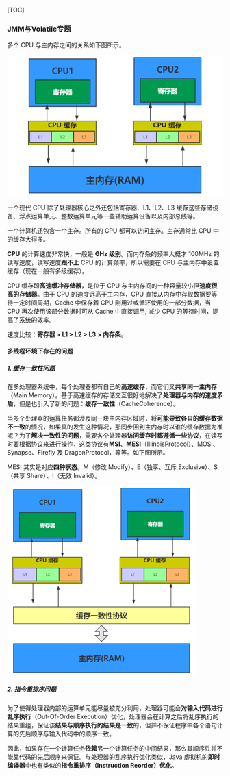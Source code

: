 [TOC]

### JMM与Volatile专题

多个 CPU 与主内存之间的关系如下图所示。

<img src="assets/image-20200425205427637.png" alt="image-20200425205427637" style="zoom:60%;" />

一个现代 CPU 除了处理器核心之外还包括寄存器、L1、L2、L3 缓存这些存储设备、浮点运算单元、整数运算单元等一些辅助运算设备以及内部总线等。

一个计算机还包含一个主存。所有的 CPU 都可以访问主存。主存通常比 CPU 中的缓存大得多。

**CPU** 的计算速度非常快，一般是 **GHz 级别**。而内存条的频率大概才 100MHz 的读写速度，读写速度**跟不上** CPU 的计算频率，所以需要在 CPU 与主内存中设置缓存（现在一般有多级缓存）。

CPU 缓存即**高速缓冲存储器**，是位于 CPU 与主内存间的一种容量较小但**速度很高的存储器**。由于 CPU 的速度远高于主内存，CPU 直接从内存中存取数据要等待一定时间周期，Cache 中保存着 CPU 刚用过或循环使用的一部分数据，当 CPU 再次使用该部分数据时可从 Cache 中直接调用, 减少 CPU 的等待时间，提高了系统的效率。  

速度比较：**寄存器 > L1 > L2 > L3 > 内存条**。



#### 多线程环境下存在的问题  

##### 1. **缓存一致性问题**

在多处理器系统中，每个处理器都有自己的**高速缓存**，而它们又**共享同一主内存**（Main Memory）。基于高速缓存的存储交互很好地解决了**处理器与内存的速度矛盾**，但是也引入了新的问题：**缓存一致性**（CacheCoherence）。

当多个处理器的运算任务都涉及同一块主内存区域时，将**可能导致各自的缓存数据不一致**的情况，如果真的发生这种情况，那同步回到主内存时以谁的缓存数据为准呢？为了**解决一致性的问题**，需要各个处理器**访问缓存时都遵循一些协议**，在读写时要根据协议来进行操作，这类协议有**MSI**、**MESI**（IllinoisProtocol）、MOSI、Synapse、Firefly 及 DragonProtocol，等等。如下图所示。

MESI 其实是对应**四种状态**。M（修改 Modify）、E（独享、互斥 Exclusive）、S（共享 Share）、I（无效 Invalid）。

<img src="assets/image-20200425213723708.png" alt="image-20200425213723708" style="zoom:70%;" />

##### 2. 指令重排序问题

为了使得处理器内部的运算单元能尽量被充分利用，处理器可能会**对输入代码进行乱序执行**（Out-Of-Order Execution）优化，处理器会在计算之后将乱序执行的结果重组，保证该**结果与顺序执行的结果是一致**的，但并不保证程序中各个语句计算的先后顺序与输入代码中的顺序一致。

因此，如果存在一个计算任务**依赖**另一个计算任务的中间结果，那么其顺序性并不能靠代码的先后顺序来保证。与处理器的乱序执行优化类似，Java 虚拟机的**即时编译器**中也有类似的**指令重排序（Instruction Reorder）优化**。



